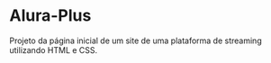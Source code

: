 # Alura-Plus
 Projeto da página inicial de um site de uma plataforma de streaming utilizando HTML e CSS. 
